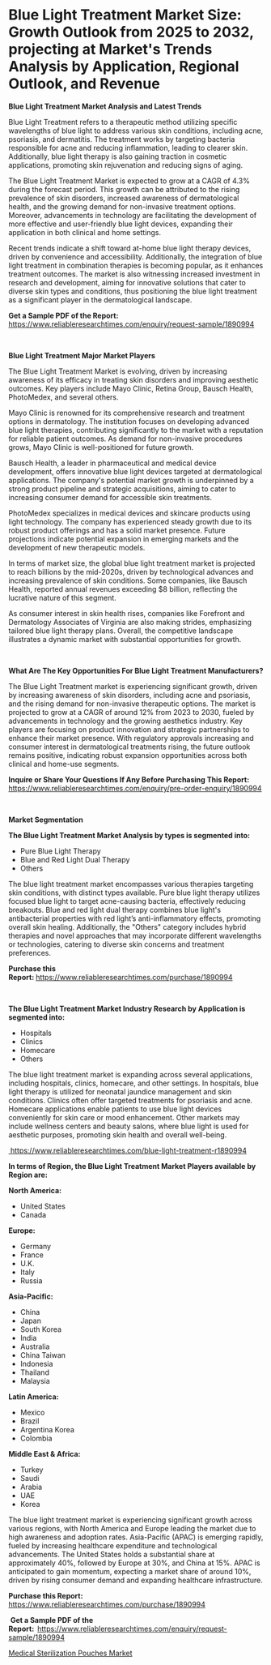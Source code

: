 <p><h1>Blue Light Treatment Market Size: Growth Outlook from 2025 to 2032, projecting at Market's Trends Analysis by Application, Regional Outlook, and Revenue</h1></p><p><strong>Blue Light Treatment Market Analysis and Latest Trends</strong></p>
<p><p>Blue Light Treatment refers to a therapeutic method utilizing specific wavelengths of blue light to address various skin conditions, including acne, psoriasis, and dermatitis. The treatment works by targeting bacteria responsible for acne and reducing inflammation, leading to clearer skin. Additionally, blue light therapy is also gaining traction in cosmetic applications, promoting skin rejuvenation and reducing signs of aging.</p><p>The Blue Light Treatment Market is expected to grow at a CAGR of 4.3% during the forecast period. This growth can be attributed to the rising prevalence of skin disorders, increased awareness of dermatological health, and the growing demand for non-invasive treatment options. Moreover, advancements in technology are facilitating the development of more effective and user-friendly blue light devices, expanding their application in both clinical and home settings.</p><p>Recent trends indicate a shift toward at-home blue light therapy devices, driven by convenience and accessibility. Additionally, the integration of blue light treatment in combination therapies is becoming popular, as it enhances treatment outcomes. The market is also witnessing increased investment in research and development, aiming for innovative solutions that cater to diverse skin types and conditions, thus positioning the blue light treatment as a significant player in the dermatological landscape.</p></p>
<p><strong>Get a Sample PDF of the Report:&nbsp;</strong> <a href="https://www.reliableresearchtimes.com/enquiry/request-sample/1890994?utm_campaign=3005&utm_medium=2&utm_source=Github&utm_content=ia&utm_term=04032025&utm_id=blue-light-treatment">https://www.reliableresearchtimes.com/enquiry/request-sample/1890994</a></p>
<p>&nbsp;</p>
<p><strong>Blue Light Treatment Major Market Players</strong></p>
<p><p>The Blue Light Treatment Market is evolving, driven by increasing awareness of its efficacy in treating skin disorders and improving aesthetic outcomes. Key players include Mayo Clinic, Retina Group, Bausch Health, PhotoMedex, and several others.</p><p>Mayo Clinic is renowned for its comprehensive research and treatment options in dermatology. The institution focuses on developing advanced blue light therapies, contributing significantly to the market with a reputation for reliable patient outcomes. As demand for non-invasive procedures grows, Mayo Clinic is well-positioned for future growth.</p><p>Bausch Health, a leader in pharmaceutical and medical device development, offers innovative blue light devices targeted at dermatological applications. The company's potential market growth is underpinned by a strong product pipeline and strategic acquisitions, aiming to cater to increasing consumer demand for accessible skin treatments.</p><p>PhotoMedex specializes in medical devices and skincare products using light technology. The company has experienced steady growth due to its robust product offerings and has a solid market presence. Future projections indicate potential expansion in emerging markets and the development of new therapeutic models.</p><p>In terms of market size, the global blue light treatment market is projected to reach billions by the mid-2020s, driven by technological advances and increasing prevalence of skin conditions. Some companies, like Bausch Health, reported annual revenues exceeding $8 billion, reflecting the lucrative nature of this segment.</p><p>As consumer interest in skin health rises, companies like Forefront and Dermatology Associates of Virginia are also making strides, emphasizing tailored blue light therapy plans. Overall, the competitive landscape illustrates a dynamic market with substantial opportunities for growth.</p></p>
<p>&nbsp;</p>
<p><strong>What Are The Key Opportunities For Blue Light Treatment Manufacturers?</strong></p>
<p><p>The Blue Light Treatment market is experiencing significant growth, driven by increasing awareness of skin disorders, including acne and psoriasis, and the rising demand for non-invasive therapeutic options. The market is projected to grow at a CAGR of around 12% from 2023 to 2030, fueled by advancements in technology and the growing aesthetics industry. Key players are focusing on product innovation and strategic partnerships to enhance their market presence. With regulatory approvals increasing and consumer interest in dermatological treatments rising, the future outlook remains positive, indicating robust expansion opportunities across both clinical and home-use segments.</p></p>
<p><strong>Inquire or Share Your Questions If Any Before Purchasing This Report:</strong> <a href="https://www.reliableresearchtimes.com/enquiry/pre-order-enquiry/1890994?utm_campaign=3005&utm_medium=2&utm_source=Github&utm_content=ia&utm_term=04032025&utm_id=blue-light-treatment">https://www.reliableresearchtimes.com/enquiry/pre-order-enquiry/1890994</a></p>
<p>&nbsp;</p>
<p><strong>Market Segmentation</strong></p>
<p><strong>The Blue Light Treatment Market Analysis by types is segmented into:</strong></p>
<p><ul><li>Pure Blue Light Therapy</li><li>Blue and Red Light Dual Therapy</li><li>Others</li></ul></p>
<p><p>The blue light treatment market encompasses various therapies targeting skin conditions, with distinct types available. Pure blue light therapy utilizes focused blue light to target acne-causing bacteria, effectively reducing breakouts. Blue and red light dual therapy combines blue light's antibacterial properties with red light’s anti-inflammatory effects, promoting overall skin healing. Additionally, the "Others" category includes hybrid therapies and novel approaches that may incorporate different wavelengths or technologies, catering to diverse skin concerns and treatment preferences.</p></p>
<p><strong>Purchase this Report:&nbsp;</strong><a href="https://www.reliableresearchtimes.com/purchase/1890994?utm_campaign=3005&utm_medium=2&utm_source=Github&utm_content=ia&utm_term=04032025&utm_id=blue-light-treatment">https://www.reliableresearchtimes.com/purchase/1890994</a></p>
<p>&nbsp;</p>
<p><strong>The Blue Light Treatment Market Industry Research by Application is segmented into:</strong></p>
<p><ul><li>Hospitals</li><li>Clinics</li><li>Homecare</li><li>Others</li></ul></p>
<p><p>The blue light treatment market is expanding across several applications, including hospitals, clinics, homecare, and other settings. In hospitals, blue light therapy is utilized for neonatal jaundice management and skin conditions. Clinics often offer targeted treatments for psoriasis and acne. Homecare applications enable patients to use blue light devices conveniently for skin care or mood enhancement. Other markets may include wellness centers and beauty salons, where blue light is used for aesthetic purposes, promoting skin health and overall well-being.</p></p>
<p><a href="https://www.reliableresearchtimes.com/blue-light-treatment-r1890994?utm_campaign=3005&utm_medium=2&utm_source=Github&utm_content=ia&utm_term=04032025&utm_id=blue-light-treatment">&nbsp;https://www.reliableresearchtimes.com/blue-light-treatment-r1890994</a></p>
<p><strong>In terms of Region, the Blue Light Treatment Market Players available by Region are:</strong></p>
<p>
    <p> <strong> North America: </strong>
        <ul>
            <li>United States</li>
            <li>Canada</li>
        </ul>
        </p> 
    <p> <strong> Europe: </strong>
        <ul>
            <li>Germany</li>
            <li>France</li>
            <li>U.K.</li>
            <li>Italy</li>
            <li>Russia</li>
        </ul>
        </p> 
    <p> <strong> Asia-Pacific: </strong>
        <ul>
            <li>China</li>
            <li>Japan</li>
            <li>South Korea</li>
            <li>India</li>
            <li>Australia</li>
            <li>China Taiwan</li>
            <li>Indonesia</li>
            <li>Thailand</li>
            <li>Malaysia</li>
        </ul>
        </p> 
    <p> <strong> Latin America: </strong>
        <ul>
            <li>Mexico</li>
            <li>Brazil</li>
            <li>Argentina Korea</li>
            <li>Colombia</li>
        </ul>
        </p> 
    <p> <strong> Middle East & Africa: </strong>
        <ul>
            <li>Turkey</li>
            <li>Saudi</li>
            <li>Arabia</li>
            <li>UAE</li>
            <li>Korea</li>
        </ul>
    </p>
    </p>
<p><p>The blue light treatment market is experiencing significant growth across various regions, with North America and Europe leading the market due to high awareness and adoption rates. Asia-Pacific (APAC) is emerging rapidly, fueled by increasing healthcare expenditure and technological advancements. The United States holds a substantial share at approximately 40%, followed by Europe at 30%, and China at 15%. APAC is anticipated to gain momentum, expecting a market share of around 10%, driven by rising consumer demand and expanding healthcare infrastructure.</p></p>
<p><strong>Purchase this Report: </strong><a href="https://www.reliableresearchtimes.com/purchase/1890994?utm_campaign=3005&utm_medium=2&utm_source=Github&utm_content=ia&utm_term=04032025&utm_id=blue-light-treatment">https://www.reliableresearchtimes.com/purchase/1890994</a></p>
<p>&nbsp;<strong>Get a Sample PDF of the Report:&nbsp;&nbsp;</strong><a href="https://www.reliableresearchtimes.com/enquiry/request-sample/1890994?utm_campaign=3005&utm_medium=2&utm_source=Github&utm_content=ia&utm_term=04032025&utm_id=blue-light-treatment">https://www.reliableresearchtimes.com/enquiry/request-sample/1890994</a></p>
<p><strong></strong></p>
<p><p><a href="https://github.com/deyniphytic/Market-Research-Report-List-1/blob/main/medical-sterilization-pouches-market.md?utm_campaign=3005&utm_medium=2&utm_source=Github&utm_content=ia&utm_term=04032025&utm_id=blue-light-treatment">Medical Sterilization Pouches Market</a></p></p>